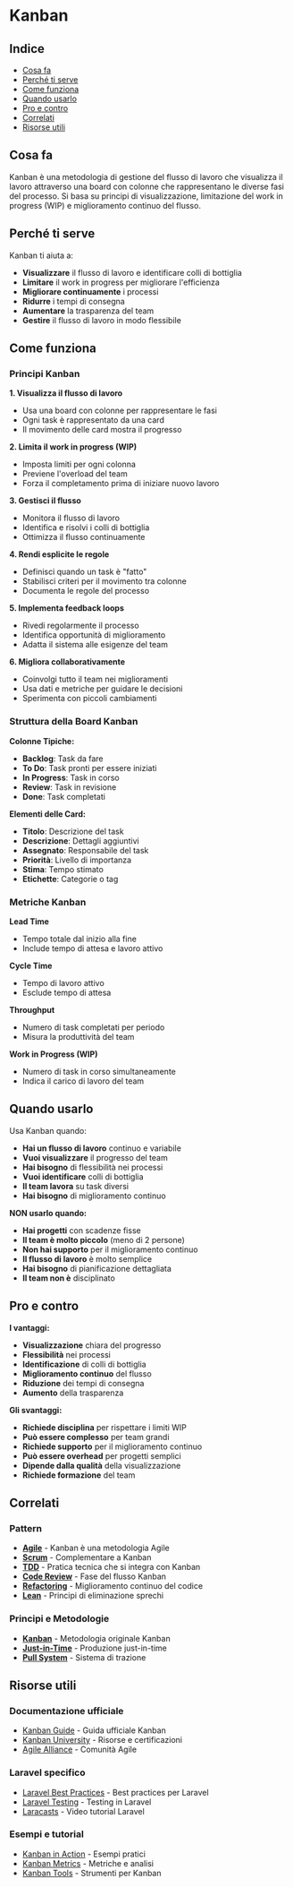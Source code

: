 # Kanban

## Indice
- [Cosa fa](#cosa-fa)
- [Perché ti serve](#perché-ti-serve)
- [Come funziona](#come-funziona)
- [Quando usarlo](#quando-usarlo)
- [Pro e contro](#pro-e-contro)
- [Correlati](#correlati)
- [Risorse utili](#risorse-utili)

## Cosa fa

Kanban è una metodologia di gestione del flusso di lavoro che visualizza il lavoro attraverso una board con colonne che rappresentano le diverse fasi del processo. Si basa su principi di visualizzazione, limitazione del work in progress (WIP) e miglioramento continuo del flusso.

## Perché ti serve

Kanban ti aiuta a:
- **Visualizzare** il flusso di lavoro e identificare colli di bottiglia
- **Limitare** il work in progress per migliorare l'efficienza
- **Migliorare continuamente** i processi
- **Ridurre** i tempi di consegna
- **Aumentare** la trasparenza del team
- **Gestire** il flusso di lavoro in modo flessibile

## Come funziona

### Principi Kanban

**1. Visualizza il flusso di lavoro**
- Usa una board con colonne per rappresentare le fasi
- Ogni task è rappresentato da una card
- Il movimento delle card mostra il progresso

**2. Limita il work in progress (WIP)**
- Imposta limiti per ogni colonna
- Previene l'overload del team
- Forza il completamento prima di iniziare nuovo lavoro

**3. Gestisci il flusso**
- Monitora il flusso di lavoro
- Identifica e risolvi i colli di bottiglia
- Ottimizza il flusso continuamente

**4. Rendi esplicite le regole**
- Definisci quando un task è "fatto"
- Stabilisci criteri per il movimento tra colonne
- Documenta le regole del processo

**5. Implementa feedback loops**
- Rivedi regolarmente il processo
- Identifica opportunità di miglioramento
- Adatta il sistema alle esigenze del team

**6. Migliora collaborativamente**
- Coinvolgi tutto il team nei miglioramenti
- Usa dati e metriche per guidare le decisioni
- Sperimenta con piccoli cambiamenti

### Struttura della Board Kanban

**Colonne Tipiche:**
- **Backlog**: Task da fare
- **To Do**: Task pronti per essere iniziati
- **In Progress**: Task in corso
- **Review**: Task in revisione
- **Done**: Task completati

**Elementi delle Card:**
- **Titolo**: Descrizione del task
- **Descrizione**: Dettagli aggiuntivi
- **Assegnato**: Responsabile del task
- **Priorità**: Livello di importanza
- **Stima**: Tempo stimato
- **Etichette**: Categorie o tag

### Metriche Kanban

**Lead Time**
- Tempo totale dal inizio alla fine
- Include tempo di attesa e lavoro attivo

**Cycle Time**
- Tempo di lavoro attivo
- Esclude tempo di attesa

**Throughput**
- Numero di task completati per periodo
- Misura la produttività del team

**Work in Progress (WIP)**
- Numero di task in corso simultaneamente
- Indica il carico di lavoro del team

## Quando usarlo

Usa Kanban quando:
- **Hai un flusso di lavoro** continuo e variabile
- **Vuoi visualizzare** il progresso del team
- **Hai bisogno** di flessibilità nei processi
- **Vuoi identificare** colli di bottiglia
- **Il team lavora** su task diversi
- **Hai bisogno** di miglioramento continuo

**NON usarlo quando:**
- **Hai progetti** con scadenze fisse
- **Il team è molto piccolo** (meno di 2 persone)
- **Non hai supporto** per il miglioramento continuo
- **Il flusso di lavoro** è molto semplice
- **Hai bisogno** di pianificazione dettagliata
- **Il team non è** disciplinato

## Pro e contro

**I vantaggi:**
- **Visualizzazione** chiara del progresso
- **Flessibilità** nei processi
- **Identificazione** di colli di bottiglia
- **Miglioramento continuo** del flusso
- **Riduzione** dei tempi di consegna
- **Aumento** della trasparenza

**Gli svantaggi:**
- **Richiede disciplina** per rispettare i limiti WIP
- **Può essere complesso** per team grandi
- **Richiede supporto** per il miglioramento continuo
- **Può essere overhead** per progetti semplici
- **Dipende dalla qualità** della visualizzazione
- **Richiede formazione** del team

## Correlati

### Pattern

- **[Agile](./17-agile/agile.md)** - Kanban è una metodologia Agile
- **[Scrum](./16-scrum/scrum.md)** - Complementare a Kanban
- **[TDD](./09-tdd/tdd.md)** - Pratica tecnica che si integra con Kanban
- **[Code Review](./13-code-review/code-review.md)** - Fase del flusso Kanban
- **[Refactoring](./12-refactoring/refactoring.md)** - Miglioramento continuo del codice
- **[Lean](./20-lean-development/lean-development.md)** - Principi di eliminazione sprechi

### Principi e Metodologie

- **[Kanban](https://en.wikipedia.org/wiki/Kanban)** - Metodologia originale Kanban
- **[Just-in-Time](https://en.wikipedia.org/wiki/Just-in-time_manufacturing)** - Produzione just-in-time
- **[Pull System](https://en.wikipedia.org/wiki/Pull_system)** - Sistema di trazione

## Risorse utili

### Documentazione ufficiale
- [Kanban Guide](https://www.kanban.university/kanban-guide/) - Guida ufficiale Kanban
- [Kanban University](https://www.kanban.university/) - Risorse e certificazioni
- [Agile Alliance](https://www.agilealliance.org/) - Comunità Agile

### Laravel specifico
- [Laravel Best Practices](https://github.com/alexeymezenin/laravel-best-practices) - Best practices per Laravel
- [Laravel Testing](https://laravel.com/docs/testing) - Testing in Laravel
- [Laracasts](https://laracasts.com/) - Video tutorial Laravel

### Esempi e tutorial
- [Kanban in Action](https://www.kanban.university/kanban-in-action/) - Esempi pratici
- [Kanban Metrics](https://www.kanban.university/kanban-metrics/) - Metriche e analisi
- [Kanban Tools](https://www.kanban.university/kanban-tools/) - Strumenti per Kanban
